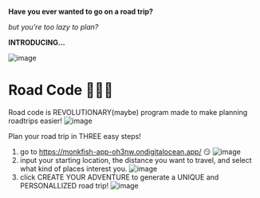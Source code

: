 **Have you ever wanted to go on a road trip?**

*but you're too lazy to plan?*

**INTRODUCING...**


![image](https://user-images.githubusercontent.com/66652245/175797419-1943fff1-0cf3-44b9-87bb-2aec6f90831c.png)


# Road Code 🚗🚗🚗
Road code is REVOLUTIONARY(maybe) program made to make planning roadtrips easier!
![image](https://user-images.githubusercontent.com/66652245/175797332-bf0b2009-1a9a-4d3e-a324-6037593597b3.png)

 Plan your road trip in THREE easy steps!
1. go to https://monkfish-app-oh3nw.ondigitalocean.app/ 😏
![image](https://user-images.githubusercontent.com/66652245/175797303-750f2b63-616e-4dd7-b747-a85511991cb9.png)
2. input your starting location, the distance you want to travel, and select what kind of places interest you.
 ![image](https://user-images.githubusercontent.com/66652245/175808102-97b07b51-d229-4a7d-9b60-bbf81ca012a9.png)
3. click CREATE YOUR ADVENTURE to generate a UNIQUE and PERSONALLIZED road trip!
![image](https://user-images.githubusercontent.com/66652245/175808329-5ba59e37-5ac3-4be0-9f3f-dcb2c7d65f1d.png)



